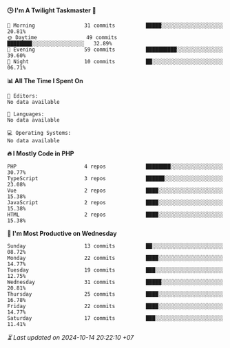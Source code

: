 <!--START_SECTION:readme-stats-->
**🕒 I'm A Twilight Taskmaster 🌆**

```text
🌅 Morning                31 commits          █████░░░░░░░░░░░░░░░░░░░░   20.81%
🌞 Daytime                49 commits          ████████░░░░░░░░░░░░░░░░░   32.89%
🌆 Evening                59 commits          ██████████░░░░░░░░░░░░░░░   39.60%
🌙 Night                  10 commits          ██░░░░░░░░░░░░░░░░░░░░░░░   06.71%
```

**📊 All The Time I Spent On**

```text
📝 Editors:
No data available

💬 Languages:
No data available

💻 Operating Systems:
No data available
```

**🔥 I Mostly Code in PHP**

```text
PHP                      4 repos             ████████░░░░░░░░░░░░░░░░░   30.77%
TypeScript               3 repos             ██████░░░░░░░░░░░░░░░░░░░   23.08%
Vue                      2 repos             ████░░░░░░░░░░░░░░░░░░░░░   15.38%
JavaScript               2 repos             ████░░░░░░░░░░░░░░░░░░░░░   15.38%
HTML                     2 repos             ████░░░░░░░░░░░░░░░░░░░░░   15.38%
```

**📅 I'm Most Productive on Wednesday**

```text
Sunday                   13 commits          ██░░░░░░░░░░░░░░░░░░░░░░░   08.72%
Monday                   22 commits          ████░░░░░░░░░░░░░░░░░░░░░   14.77%
Tuesday                  19 commits          ███░░░░░░░░░░░░░░░░░░░░░░   12.75%
Wednesday                31 commits          █████░░░░░░░░░░░░░░░░░░░░   20.81%
Thursday                 25 commits          ████░░░░░░░░░░░░░░░░░░░░░   16.78%
Friday                   22 commits          ████░░░░░░░░░░░░░░░░░░░░░   14.77%
Saturday                 17 commits          ███░░░░░░░░░░░░░░░░░░░░░░   11.41%
```



*⏳ Last updated on 2024-10-14 20:22:10 +07*
<!--END_SECTION:readme-stats-->